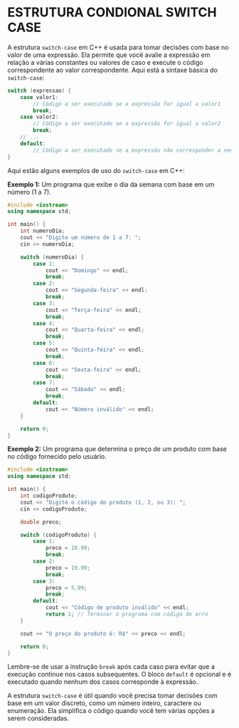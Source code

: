 # ESTRUTURA CONDIONAL SWITCH CASE
A estrutura `switch-case` em C++ é usada para tomar decisões com base no valor de uma expressão. Ela permite que você avalie a expressão em relação a várias constantes ou valores de caso e execute o código correspondente ao valor correspondente. Aqui está a sintaxe básica do `switch-case`:

```cpp
switch (expressao) {
    case valor1:
        // Código a ser executado se a expressão for igual a valor1
        break;
    case valor2:
        // Código a ser executado se a expressão for igual a valor2
        break;
    // ...
    default:
        // Código a ser executado se a expressão não corresponder a nenhum caso
}
```

Aqui estão alguns exemplos de uso do `switch-case` em C++:

**Exemplo 1:** Um programa que exibe o dia da semana com base em um número (1 a 7).

```cpp
#include <iostream>
using namespace std;

int main() {
    int numeroDia;
    cout << "Digite um número de 1 a 7: ";
    cin >> numeroDia;

    switch (numeroDia) {
        case 1:
            cout << "Domingo" << endl;
            break;
        case 2:
            cout << "Segunda-feira" << endl;
            break;
        case 3:
            cout << "Terça-feira" << endl;
            break;
        case 4:
            cout << "Quarta-feira" << endl;
            break;
        case 5:
            cout << "Quinta-feira" << endl;
            break;
        case 6:
            cout << "Sexta-feira" << endl;
            break;
        case 7:
            cout << "Sábado" << endl;
            break;
        default:
            cout << "Número inválido" << endl;
    }

    return 0;
}
```

**Exemplo 2:** Um programa que determina o preço de um produto com base no código fornecido pelo usuário.

```cpp
#include <iostream>
using namespace std;

int main() {
    int codigoProduto;
    cout << "Digite o código do produto (1, 2, ou 3): ";
    cin >> codigoProduto;

    double preco;

    switch (codigoProduto) {
        case 1:
            preco = 10.99;
            break;
        case 2:
            preco = 19.99;
            break;
        case 3:
            preco = 5.99;
            break;
        default:
            cout << "Código de produto inválido" << endl;
            return 1; // Terminar o programa com código de erro
    }

    cout << "O preço do produto é: R$" << preco << endl;

    return 0;
}
```

Lembre-se de usar a instrução `break` após cada caso para evitar que a execução continue nos casos subsequentes. O bloco `default` é opcional e é executado quando nenhum dos casos corresponde à expressão.

A estrutura `switch-case` é útil quando você precisa tomar decisões com base em um valor discreto, como um número inteiro, caractere ou enumeração. Ela simplifica o código quando você tem várias opções a serem consideradas.
